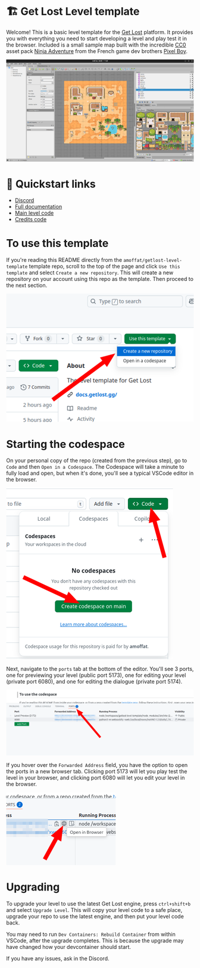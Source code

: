 # 🏗️ Get Lost Level template

Welcome! This is a basic level template for the [Get Lost](https://x.com/GetLostTheGame) platform. It provides you with everything you need to start developing a level and play test it in the browser. Included is a small sample map built with the incredible [CC0](https://creativecommons.org/public-domain/cc0/) asset pack [Ninja Adventure](https://pixel-boy.itch.io/ninja-adventure-asset-pack) from the French game dev brothers [Pixel Boy](https://x.com/2Pblog1).

![Tiled preview](./docs/img/tiled-preview.png)

# 🔗 Quickstart links

- [Discord](https://discord.gg/v4AAezkSEu)
- [Full documentation](https://docs.getlost.gg/latest/)
- [Main level code](./level/code/main.ts)
- [Credits code](./level/code/card.ts)

# To use this template

If you're reading this README directly from the `amoffat/getlost-level-template` template repo, scroll to the top of the page and click `Use this template` and select `Create a new repository`. This will create a new repository on your account using this repo as the template. Then proceed to the next section.

![Create codespace](./docs/img/create-codespace.png)

# Starting the codespace

On your personal copy of the repo (created from the previous step), go to `Code` and then `Open in a Codespace`. The Codespace will take a minute to fully load and open, but when it's done, you'll see a typical VSCode editor in the browser.

![Open codespace](./docs/img/open-in-codespace.png)

Next, navigate to the `ports` tab at the bottom of the editor. You'll see 3 ports, one for previewing your level (public port 5173), one for editing your level (private port 6080), and one for editing the dialogue (private port 5174).

![Ports](./docs/img/ports.png)

If you hover over the `Forwarded Address` field, you have the option to open the ports in a new browser tab. Clicking port 5173 will let you play test the level in your browser, and clicking port 6080 will let you edit your level in the browser.

![Open in Browser](./docs/img/open-browser.png)

# Upgrading

To upgrade your level to use the latest Get Lost engine, press `ctrl+shift+b` and select `Upgrade Level`. This will copy your level code to a safe place, upgrade your repo to use the latest engine, and then put your level code back.

You may need to run `Dev Containers: Rebuild Container` from within VSCode, after the upgrade completes. This is because the upgrade may have changed how your devcontainer should start.

If you have any issues, ask in the Discord.

